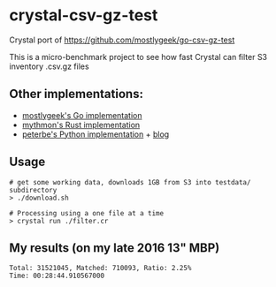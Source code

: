 # crystal-csv-gz-test
Crystal port of https://github.com/mostlygeek/go-csv-gz-test

This is a micro-benchmark project to see how fast Crystal can filter
S3 inventory .csv.gz files

## Other implementations:

* [mostlygeek's Go implementation](https://github.com/mostlygeek/go-csv-gz-test)
* [mythmon's Rust implementation](https://github.com/mythmon/rust-gz-csv-test)
* [peterbe's Python implementation](https://gist.github.com/peterbe/f147fd093aef43304a5c7e0a89c1ea0a) + [blog](https://www.peterbe.com/plog/fastest-python-datetime-parser)

## Usage

```
# get some working data, downloads 1GB from S3 into testdata/ subdirectory
> ./download.sh

# Processing using a one file at a time
> crystal run ./filter.cr
```

## My results (on my late 2016 13" MBP)

```
Total: 31521045, Matched: 710093, Ratio: 2.25%
Time: 00:28:44.910567000
```
